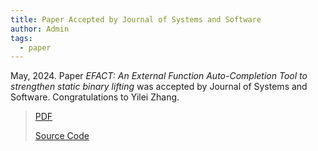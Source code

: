 ```yaml
---
title: Paper Accepted by Journal of Systems and Software
author: Admin
tags:
  - paper
---
```


May, 2024. Paper *EFACT: An External Function Auto-Completion Tool to strengthen static binary lifting* was accepted by Journal of Systems and Software. 
Congratulations to Yilei Zhang. 

> [PDF](https://www.sciencedirect.com/science/article/pii/S0164121224001377)
> 
> [Source Code](https://github.com/solecnugit/EFACT)